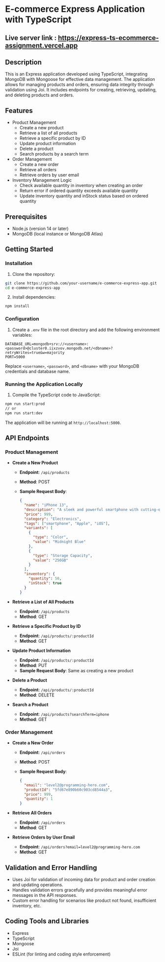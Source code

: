# E-commerce Express Application with TypeScript

## Live server link : https://express-ts-ecommerce-assignment.vercel.app

## Description

This is an Express application developed using TypeScript, integrating MongoDB with Mongoose for effective data management. The application allows for managing products and orders, ensuring data integrity through validation using Joi. It includes endpoints for creating, retrieving, updating, and deleting products and orders.

## Features

- Product Management
  - Create a new product
  - Retrieve a list of all products
  - Retrieve a specific product by ID
  - Update product information
  - Delete a product
  - Search products by a search term
- Order Management
  - Create a new order
  - Retrieve all orders
  - Retrieve orders by user email
- Inventory Management Logic
  - Check available quantity in inventory when creating an order
  - Return error if ordered quantity exceeds available quantity
  - Update inventory quantity and inStock status based on ordered quantity

## Prerequisites

- Node.js (version 14 or later)
- MongoDB (local instance or MongoDB Atlas)

## Getting Started

### Installation

1. Clone the repository:

```bash
git clone https://github.com/your-username/e-commerce-express-app.git
cd e-commerce-express-app
```

2. Install dependencies:

```bash
npm install
```

### Configuration

1. Create a `.env` file in the root directory and add the following environment variables:

```env
DATABASE_URL=mongodb+srv://<username>:<password>@cluster0.iixzvov.mongodb.net/<dbname>?retryWrites=true&w=majority
PORT=5000
```

Replace `<username>`, `<password>`, and `<dbname>` with your MongoDB credentials and database name.

### Running the Application Locally

1. Compile the TypeScript code to JavaScript:

```bash
npm run start:prod
// or
npm run start:dev
```

The application will be running at `http://localhost:5000`.

## API Endpoints

### Product Management

- **Create a New Product**

  - **Endpoint**: `/api/products`
  - **Method**: POST
  - **Sample Request Body**:

    ```json
    {
      "name": "iPhone 13",
      "description": "A sleek and powerful smartphone with cutting-edge features.",
      "price": 999,
      "category": "Electronics",
      "tags": ["smartphone", "Apple", "iOS"],
      "variants": [
        {
          "type": "Color",
          "value": "Midnight Blue"
        },
        {
          "type": "Storage Capacity",
          "value": "256GB"
        }
      ],
      "inventory": {
        "quantity": 50,
        "inStock": true
      }
    }
    ```

- **Retrieve a List of All Products**

  - **Endpoint**: `/api/products`
  - **Method**: GET

- **Retrieve a Specific Product by ID**

  - **Endpoint**: `/api/products/:productId`
  - **Method**: GET

- **Update Product Information**

  - **Endpoint**: `/api/products/:productId`
  - **Method**: PUT
  - **Sample Request Body**: Same as creating a new product

- **Delete a Product**

  - **Endpoint**: `/api/products/:productId`
  - **Method**: DELETE

- **Search a Product**

  - **Endpoint**: `/api/products?searchTerm=iphone`
  - **Method**: GET

### Order Management

- **Create a New Order**

  - **Endpoint**: `/api/orders`
  - **Method**: POST
  - **Sample Request Body**:

    ```json
    {
      "email": "level2@programming-hero.com",
      "productId": "5fd67e890b60c903cd8544a3",
      "price": 999,
      "quantity": 1
    }
    ```

- **Retrieve All Orders**

  - **Endpoint**: `/api/orders`
  - **Method**: GET

- **Retrieve Orders by User Email**

  - **Endpoint**: `/api/orders?email=level2@programming-hero.com`
  - **Method**: GET

## Validation and Error Handling

- Uses Joi for validation of incoming data for product and order creation and updating operations.
- Handles validation errors gracefully and provides meaningful error messages in the API responses.
- Custom error handling for scenarios like product not found, insufficient inventory, etc.

## Coding Tools and Libraries

- Express
- TypeScript
- Mongoose
- Joi
- ESLint (for linting and coding style enforcement)

